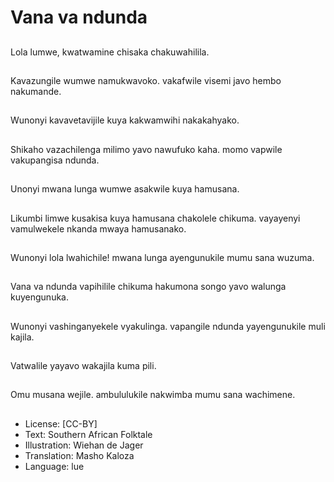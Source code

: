 # Vana va ndunda

##
Lola lumwe, kwatwamine chisaka chakuwahilila.

##
Kavazungile wumwe namukwavoko. vakafwile visemi javo hembo nakumande.

##
Wunonyi kavavetavijile kuya kakwamwihi nakakahyako.

##
Shikaho vazachilenga milimo yavo nawufuko kaha. momo vapwile vakupangisa ndunda.

##
Unonyi mwana lunga wumwe asakwile kuya hamusana.

##
Likumbi limwe kusakisa kuya hamusana chakolele chikuma. vayayenyi vamulwekele nkanda mwaya hamusanako.

##
Wunonyi lola lwahichile! mwana lunga ayengunukile mumu sana wuzuma.

##
Vana va ndunda vapihilile chikuma hakumona songo yavo walunga kuyengunuka.

##
Wunonyi vashinganyekele vyakulinga. vapangile ndunda yayengunukile muli kajila.

##
Vatwalile yayavo wakajila kuma pili.

##
Omu musana wejile. ambululukile nakwimba mumu sana wachimene.

##
* License: [CC-BY]
* Text: Southern African Folktale
* Illustration: Wiehan de Jager
* Translation: Masho Kaloza
* Language: lue
